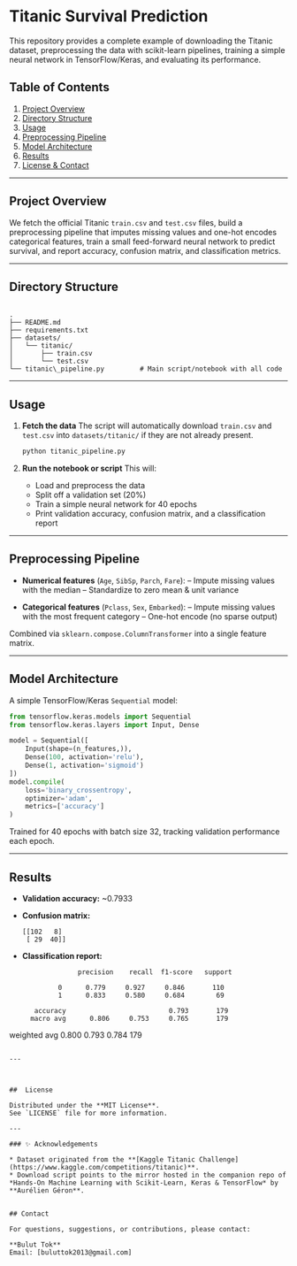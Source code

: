 # Titanic Survival Prediction 




This repository provides a complete example of downloading the Titanic dataset, preprocessing the data with scikit-learn pipelines, training a simple neural network in TensorFlow/Keras, and evaluating its performance.

## Table of Contents

1. [Project Overview](#project-overview)  
2. [Directory Structure](#directory-structure)    
3. [Usage](#usage)  
4. [Preprocessing Pipeline](#preprocessing-pipeline)  
5. [Model Architecture](#model-architecture)  
6. [Results](#results)  
7. [License & Contact](#license--contact)  

---

## Project Overview

We fetch the official Titanic `train.csv` and `test.csv` files, build a preprocessing pipeline that imputes missing values and one-hot encodes categorical features, train a small feed-forward neural network to predict survival, and report accuracy, confusion matrix, and classification metrics.

---

## Directory Structure

```

.
├── README.md
├── requirements.txt
├── datasets/
│   └── titanic/
│       ├── train.csv
│       └── test.csv
└── titanic\_pipeline.py         # Main script/notebook with all code

````

---



## Usage

1. **Fetch the data**
   The script will automatically download `train.csv` and `test.csv` into `datasets/titanic/` if they are not already present.

   ```bash
   python titanic_pipeline.py
   ```

2. **Run the notebook or script**
   This will:

   * Load and preprocess the data
   * Split off a validation set (20%)
   * Train a simple neural network for 40 epochs
   * Print validation accuracy, confusion matrix, and a classification report

---

## Preprocessing Pipeline

* **Numerical features** (`Age`, `SibSp`, `Parch`, `Fare`):
  – Impute missing values with the median
  – Standardize to zero mean & unit variance

* **Categorical features** (`Pclass`, `Sex`, `Embarked`):
  – Impute missing values with the most frequent category
  – One-hot encode (no sparse output)

Combined via `sklearn.compose.ColumnTransformer` into a single feature matrix.

---

## Model Architecture

A simple TensorFlow/Keras `Sequential` model:

```python
from tensorflow.keras.models import Sequential
from tensorflow.keras.layers import Input, Dense

model = Sequential([
    Input(shape=(n_features,)),
    Dense(100, activation='relu'),
    Dense(1, activation='sigmoid')
])
model.compile(
    loss='binary_crossentropy',
    optimizer='adam',
    metrics=['accuracy']
)
```

Trained for 40 epochs with batch size 32, tracking validation performance each epoch.

---

## Results

* **Validation accuracy:** \~0.7933
* **Confusion matrix:**

  ```
  [[102   8]
   [ 29  40]]
  ```
* **Classification report:**

  ```
                precision    recall  f1-score   support

           0      0.779     0.927     0.846       110
           1      0.833     0.580     0.684        69

     accuracy                          0.793       179
    macro avg      0.806     0.753     0.765       179
  ```

weighted avg      0.800     0.793     0.784       179

```

---



##  License

Distributed under the **MIT License**.
See `LICENSE` file for more information.

---

### ✨ Acknowledgements

* Dataset originated from the **[Kaggle Titanic Challenge](https://www.kaggle.com/competitions/titanic)**.
* Download script points to the mirror hosted in the companion repo of *Hands‑On Machine Learning with Scikit‑Learn, Keras & TensorFlow* by **Aurélien Géron**.


## Contact

For questions, suggestions, or contributions, please contact:

**Bulut Tok**  
Email: [buluttok2013@gmail.com]

